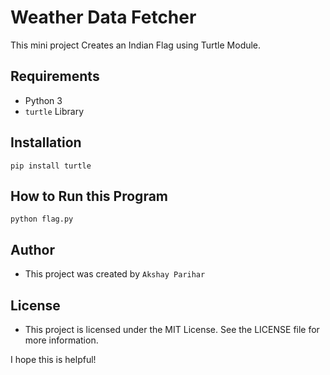 # Weather Data Fetcher

This mini project Creates an Indian Flag using Turtle Module.

## Requirements

* Python 3
* ```turtle``` Library

## Installation

```pip install turtle```


## How to Run this Program

```python flag.py```

## Author

* This project was created by `Akshay Parihar`

## License

* This project is licensed under the MIT License. See the LICENSE file for more information.

I hope this is helpful!
